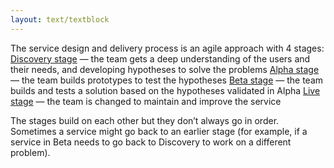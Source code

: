```yaml
---
layout: text/textblock
---
```


The service design and delivery process is an agile approach with 4 stages:
[Discovery stage](discovery-stage) — the team gets a deep understanding of the users and their needs, and developing hypotheses to solve the problems
[Alpha stage](alpha-stage) — the team builds prototypes to test the hypotheses
[Beta stage](beta-stage) — the team builds and tests a solution based on the hypotheses validated in Alpha
[Live stage](live-stage) — the team is changed to maintain and improve the service

The stages build on each other but they don’t always go in order. Sometimes a service might go back to an earlier stage (for example, if a service in Beta needs to go back to Discovery to work on a different problem).
